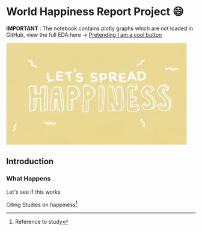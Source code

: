 # World Happiness Report Project :smile:

**IMPORTANT** : The notebook contains plotly graphs which are not loaded in GitHub, view the full EDA here $\rightarrow$ [Pretending I am a cool button](https://github.com/FabioF98/World-Happiness-Report#user-content-fn-1-8392d015b54c4dd1e78cd670ac447a42)

![I know you're busy but don't forget to smile](/World%20Happiness%20Report%20Images/spreadhappiness.gif)

## Introduction


### What Happens

Let's see if this works





Citing Studies on happiness[^1]


[^1]: Reference to study
